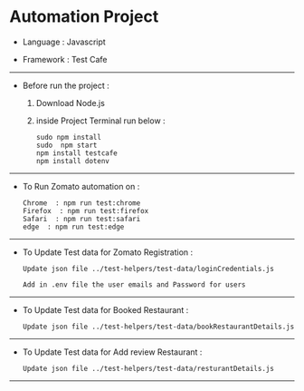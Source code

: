 # Automation Project

* Language  : Javascript 

* Framework : Test Cafe

-----------------------

* Before run the project :

   1) Download Node.js 
   2) inside Project Terminal run below :

          sudo npm install 
          sudo  npm start
          npm install testcafe
          npm install dotenv
             
--------------------------                    

* To Run Zomato automation on :

      Chrome  : npm run test:chrome 
      Firefox  : npm run test:firefox 
      Safari  : npm run test:safari 
      edge  : npm run test:edge 

--------------------------------                               

* To Update Test data for Zomato Registration :

      Update json file ../test-helpers/test-data/loginCredentials.js

      Add in .env file the user emails and Password for users

------------------------------------------------
* To Update Test data for Booked Restaurant :

      Update json file ../test-helpers/test-data/bookRestaurantDetails.js

------------------------------------------------
* To Update Test data for Add review Restaurant :

      Update json file ../test-helpers/test-data/resturantDetails.js

------------------------------------------------